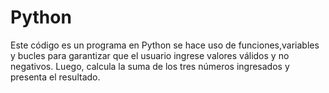 # Python

Este código es un programa en Python se hace uso de funciones,variables y bucles para garantizar que el usuario ingrese valores válidos y no negativos. Luego, calcula la suma de los tres números ingresados y presenta el resultado.
